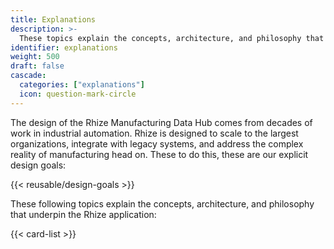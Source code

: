 ```yaml
---
title: Explanations
description: >-
  These topics explain the concepts, architecture, and philosophy that underpin the design of Rhize.
identifier: explanations
weight: 500
draft: false
cascade:
  categories: ["explanations"]
  icon: question-mark-circle
---
```



The design of the Rhize Manufacturing Data Hub comes from decades of work in industrial automation.
Rhize is designed to scale to the largest organizations, integrate with legacy systems, and address the complex reality of manufacturing head on.
These to do this, these are our explicit design goals:

{{< reusable/design-goals >}}

These following topics explain the concepts, architecture, and philosophy that underpin the Rhize application:


{{< card-list >}}
